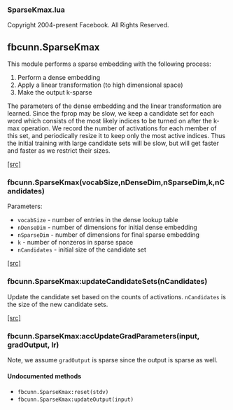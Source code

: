 

### SparseKmax.lua ###

Copyright 2004-present Facebook. All Rights Reserved.

<a name="fbcunn.SparseKmax.dok"></a>


## fbcunn.SparseKmax ##


This module performs a sparse embedding with the following process:

1. Perform a dense embedding
2. Apply a linear transformation (to high dimensional space)
3. Make the output k-sparse

The parameters of the dense embedding and the linear transformation are 
learned. Since the fprop may be slow, we keep a candidate set for each word
which consists of the most likely indices to be turned on after the k-max
operation. We record the number of activations for each member of this set,
and periodically resize it to keep only the most active indices. 
Thus the initial training with large candidate sets will be slow, but will
get faster and faster as we restrict their sizes.


<a class="entityLink" href="https://github.com/facebook/fbcunn/blob/d84530ee7c84c5651f674d115a45e3ab8cbb39d2/layers/SparseKmax.lua#L31">[src]</a>
<a name="fbcunn.SparseKmax"></a>


### fbcunn.SparseKmax(vocabSize,nDenseDim,nSparseDim,k,nCandidates) ###


Parameters:
* `vocabSize` - number of entries in the dense lookup table
* `nDenseDim` - number of dimensions for initial dense embedding
* `nSparseDim` - number of dimensions for final sparse embedding
* `k` - number of nonzeros in sparse space
* `nCandidates` - initial size of the candidate set


<a class="entityLink" href="https://github.com/facebook/fbcunn/blob/d84530ee7c84c5651f674d115a45e3ab8cbb39d2/layers/SparseKmax.lua#L93">[src]</a>
<a name="fbcunn.SparseKmax:updateCandidateSets"></a>


### fbcunn.SparseKmax:updateCandidateSets(nCandidates) ###

Update the candidate set based on the counts of activations.
`nCandidates` is the size of the new candidate sets.

<a class="entityLink" href="https://github.com/facebook/fbcunn/blob/d84530ee7c84c5651f674d115a45e3ab8cbb39d2/layers/SparseKmax.lua#L110">[src]</a>
<a name="fbcunn.SparseKmax:accUpdateGradParameters"></a>


### fbcunn.SparseKmax:accUpdateGradParameters(input, gradOutput, lr) ###

Note, we assume `gradOutput` is sparse since the output is sparse as well.


#### Undocumented methods ####

<a name="fbcunn.SparseKmax:reset"></a>
 * `fbcunn.SparseKmax:reset(stdv)`
<a name="fbcunn.SparseKmax:updateOutput"></a>
 * `fbcunn.SparseKmax:updateOutput(input)`
